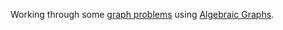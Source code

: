 Working through some [graph
problems](https://www.geeksforgeeks.org/top-50-graph-coding-problems-for-interviews/)
using [Algebraic Graphs](https://eprints.ncl.ac.uk/file_store/production/239461/EF82F5FE-66E3-4F64-A1AC-A366D1961738.pdf).
